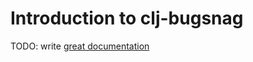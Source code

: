# Introduction to clj-bugsnag

TODO: write [great documentation](http://jacobian.org/writing/what-to-write/)
